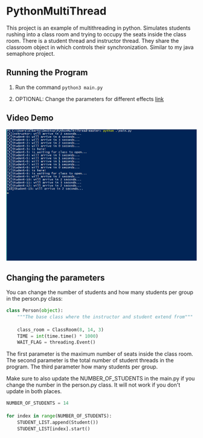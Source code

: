 # PythonMultiThread
This project is an example of multithreading in python. Simulates students rushing into a class room and trying to occupy the seats inside the class room. There is a student thread and instructor thread. They share the classroom object in which controls their synchronization. Similar to my java semaphore project.

## Running the Program

1. Run the command `python3 main.py`

2. OPTIONAL: Change the parameters for different effects [link](#Changing-the-parameters)

## Video Demo

![gif file](https://raw.githubusercontent.com/afranco07/PythonMultiThread/master/python_multi_gif.gif)

## Changing the parameters
You can change the number of students and how many students per group in the person.py class:
```python
class Person(object):
    """The base class where the instructor and student extend from"""

    class_room = ClassRoom(8, 14, 3)
    TIME = int(time.time() * 1000)
    WAIT_FLAG = threading.Event()
```

The first parameter is the maximum number of seats inside the class room. The second parameter is the total number of student threads in the program. The third parameter how many students per group.

Make sure to also update the NUMBER_OF_STUDENTS in the main.py if you change the number in the person.py class. It will not work if you don't update in both places.
```python
NUMBER_OF_STUDENTS = 14

for index in range(NUMBER_OF_STUDENTS):
    STUDENT_LIST.append(Student())
    STUDENT_LIST[index].start()
```
